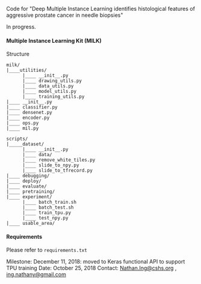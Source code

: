 Code for "Deep Multiple Instance Learning identifies histological features of aggressive prostate cancer in needle biopsies"

In progress.

#### Multiple Instance Learning Kit (MILK)

Structure
```
milk/
|____utilities/
      |____ __init__.py
      |____ drawing_utils.py
      |____ data_utils.py
      |____ model_utils.py
      |____ training_utils.py
|____ __init__.py
|____ classifier.py
|____ densenet.py
|____ encoder.py
|____ ops.py
|____ mil.py

scripts/
|_____dataset/
      |____ __init__.py
      |____ data/
      |____ remove_white_tiles.py
      |____ slide_to_npy.py
      |____ slide_to_tfrecord.py
|____ debugging/
|____ deploy/
|____ evaluate/
|____ pretraining/
|____ experiment/
      |____ batch_train.sh
      |____ batch_test.sh
      |____ train_tpu.py
      |____ test_npy.py
|____ usable_area/

```

#### Requirements
Please refer to `requirements.txt`

Milestone: December 11, 2018: moved to Keras functional API to support TPU training
Date: October 25, 2018
Contact: Nathan.Ing@cshs.org , ing.nathany@gmail.com
